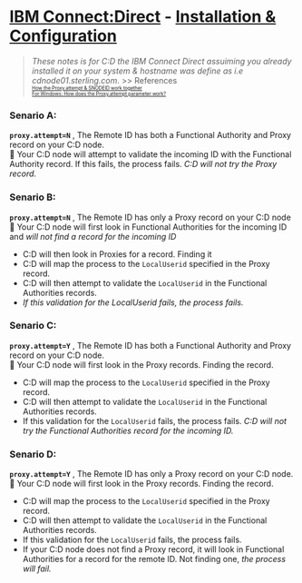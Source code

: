 # [IBM Connect:Direct](https://www.ibm.com/docs/en/connect-direct/6.1.0?topic=connectdirect-v610-pdfs) - [Installation & Configuration](./CD.md)

   > _These notes is for C:D the IBM Connect Direct assuiming you already installed it on your system & hostname was define as i.e cdnode01.sterling.com_.
    >> References <br>
    <span style="font-size: 10px;">
    <sub> 
    [How the Proxy.attempt & SNODEID work together](https://www.ibm.com/support/pages/connectdirect-unix-how-proxyattempt-and-snodeid-parameters-work-together) </sub > <br>
    <sub> [For Windows: How does the Proxy.attempt parameter work?](https://www.ibm.com/support/pages/connectdirect-windows-how-does-proxyattempt-parameter-work-0)</sub>
    </span>
### Senario A: 
**`proxy.attempt=N`**
, The Remote ID has both a Functional Authority and Proxy record on your C:D node. <br/>
🔗 Your C:D node will attempt to validate the incoming ID with the Functional Authority record. If this fails, the process fails. _C:D will not try the Proxy record._

### Senario B: 
**`proxy.attempt=N`**
, The Remote ID has only a Proxy record on your C:D node <br/>
🔗 Your C:D node will first look in Functional Authorities for the incoming ID and _will not find a record for the incoming ID_
- C:D will then look in Proxies for a record. Finding it
- C:D will map the process to the `LocalUserid` specified in the Proxy record.
- C:D will then attempt to validate the `LocalUserid` in the Functional Authorities records. 
- _If this validation for the LocalUserid fails, the process fails._

### Senario C: 
**`proxy.attempt=Y`**
, The Remote ID has both a Functional Authority and Proxy record on your C:D node. <br/>
🔗 Your C:D node will first look in the Proxy records. Finding the record.
- C:D will map the process to the `LocalUserid` specified in the Proxy record.
- C:D will then attempt to validate the `LocalUserid` in the Functional Authorities records. 
- If this validation for the `LocalUserid` fails, the process fails. _C:D will not try the Functional Authorities record for the incoming ID._

### Senario D:
**`proxy.attempt=Y`**
, The Remote ID has only a Proxy record on your C:D node. <br/>
🔗 Your C:D node will first look in the Proxy records. Finding the record. 
- C:D will map the process to the `LocalUserid` specified in the Proxy record. 
- C:D will then attempt to validate the `LocalUserid` in the Functional Authorities records. 
- If this validation for the `LocalUserid` fails, the process fails.
- If your C:D node does not find a Proxy record, it will look in Functional Authorities for a record for the remote ID. Not finding one, _the process will fail._